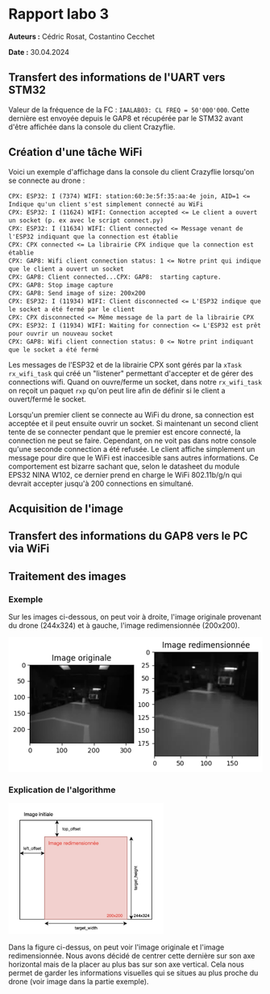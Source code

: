 # Rapport labo 3

**Auteurs :** Cédric Rosat, Costantino Cecchet

**Date :** 30.04.2024

## Transfert des informations de l'UART vers STM32

Valeur de la fréquence de la FC : `IAALAB03: CL FREQ = 50'000'000`. Cette dernière est envoyée depuis le GAP8 et récupérée par le STM32 avant d'être affichée dans la console du client Crazyflie.

## Création d'une tâche WiFi

Voici un exemple d'affichage dans la console du client Crazyflie lorsqu'on se connecte au drone :

```
CPX: ESP32: I (7374) WIFI: station:60:3e:5f:35:aa:4e join, AID=1 <= Indique qu'un client s'est simplement connecté au WiFi 
CPX: ESP32: I (11624) WIFI: Connection accepted <= Le client a ouvert un socket (p. ex avec le script connect.py)
CPX: ESP32: I (11634) WIFI: Client connected <= Message venant de l'ESP32 indiquant que la connection est établie
CPX: CPX connected <= La librairie CPX indique que la connection est établie
CPX: GAP8: Wifi client connection status: 1 <= Notre print qui indique que le client a ouvert un socket
CPX: GAP8: Client connected...CPX: GAP8:  starting capture.
CPX: GAP8: Stop image capture
CPX: GAP8: Send image of size: 200x200
CPX: ESP32: I (11934) WIFI: Client disconnected <= L'ESP32 indique que le socket a été fermé par le client
CPX: CPX disconnected <= Même message de la part de la librairie CPX
CPX: ESP32: I (11934) WIFI: Waiting for connection <= L'ESP32 est prêt pour ouvrir un nouveau socket
CPX: GAP8: Wifi client connection status: 0 <= Notre print indiquant que le socket a été fermé
```

Les messages de l'ESP32 et de la librairie CPX sont gérés par la `xTask` `rx_wifi_task` qui créé un "listener" permettant d'accepter et de gérer des connections wifi. Quand on ouvre/ferme un socket, dans notre `rx_wifi_task` on reçoit un paquet `rxp` qu'on peut lire afin de définir si le client a ouvert/fermé le socket.

Lorsqu'un premier client se connecte au WiFi du drone, sa connection est acceptée et il peut ensuite ouvrir un socket. Si maintenant un second client tente de se connecter pendant que le premier est encore connecté, la connection ne peut se faire. Cependant, on ne voit pas dans notre console qu'une seconde connection a été refusée. Le client affiche simplement un message pour dire que le WiFi est inaccesible sans autres informations. Ce comportement est bizarre sachant que, selon le datasheet du module EPS32 NINA W102, ce dernier prend en charge le WiFi 802.11b/g/n qui devrait accepter jusqu'à 200 connections en simultané.

## Acquisition de l'image



## Transfert des informations du GAP8 vers le PC via WiFi



## Traitement des images

### Exemple

Sur les images ci-dessous, on peut voir à droite, l'image originale provenant du drone (244x324) et à gauche, l'image redimensionnée (200x200).

![Figure 1](croped_image.png)

### Explication de l'algorithme

<img src="crop-expl.jpg" style="zoom:30%;" />

Dans la figure ci-dessus, on peut voir l'image originale et l'image redimensionnée. Nous avons décidé de centrer cette dernière sur son axe horizontal mais de la placer au plus bas sur son axe vertical. Cela nous permet de garder les informations visuelles qui se situes au plus proche du drone (voir image dans la partie exemple).